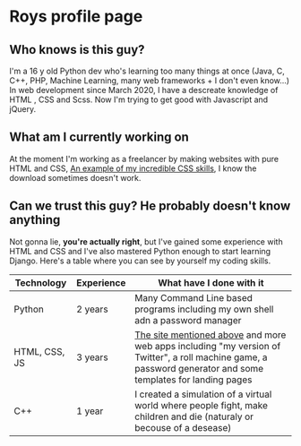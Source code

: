 # Roys profile page

## Who knows is this guy?

I'm a 16 y old Python dev who's learning too many things at once (Java, C, C++, PHP, Machine Learning, many web frameworks + I don't even know...)  
In web development since March 2020, I have a descreate knowledge of HTML , CSS and Scss. Now I'm trying to get good with Javascript and jQuery.  

## What am I currently working on

At the moment I'm working as a freelancer by making websites with pure HTML and CSS, 
[An example of my incredible CSS skills](https://roysmanfohub.web.app), I know the download sometimes doesn't work.

## Can we trust this guy? He probably doesn't know anything

Not gonna lie, __you're actually right__, but I've gained some experience with HTML and CSS and I've also mastered Python enough to start learning Django. Here's a 
table where you can see by yourself my coding skills.

Technology | Experience | What have I done with it
------------ | ------------ | ------------
Python | 2 years | Many Command Line based programs including my own shell adn a password manager
HTML, CSS, JS | 3 years | [The site mentioned above](https://roysmanfohub.web.app) and more web apps including "my version of Twitter", a roll machine game, a password generator and some templates for landing pages
C++ | 1 year | I created a simulation of a virtual world where people fight, make children and die (naturaly or becouse of a desease)
<!---
RoysManfo/RoysManfo is a ✨ special ✨ repository because its `README.md` (this file) appears on your GitHub profile.
You can click the Preview link to take a look at your changes.
--->
